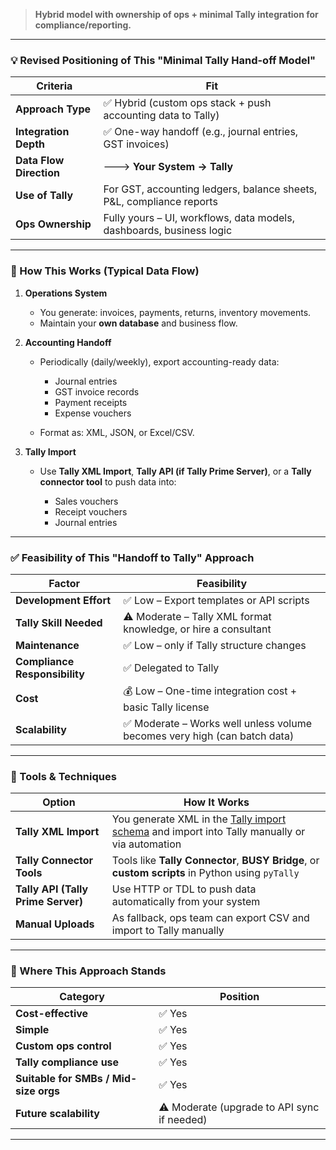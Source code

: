 
> **Hybrid model with ownership of ops + minimal Tally integration for compliance/reporting.**

---

### 💡 Revised Positioning of This "Minimal Tally Hand-off Model"

| Criteria                | Fit                                                                   |
| ----------------------- | --------------------------------------------------------------------- |
| **Approach Type**       | ✅ Hybrid (custom ops stack + push accounting data to Tally)           |
| **Integration Depth**   | ✅ One-way handoff (e.g., journal entries, GST invoices)               |
| **Data Flow Direction** | 🡒 **Your System → Tally**                                            |
| **Use of Tally**        | For GST, accounting ledgers, balance sheets, P\&L, compliance reports |
| **Ops Ownership**       | Fully yours – UI, workflows, data models, dashboards, business logic  |

---

### 🔄 How This Works (Typical Data Flow)

1. **Operations System**

   * You generate: invoices, payments, returns, inventory movements.
   * Maintain your **own database** and business flow.

2. **Accounting Handoff**

   * Periodically (daily/weekly), export accounting-ready data:

     * Journal entries
     * GST invoice records
     * Payment receipts
     * Expense vouchers
   * Format as: XML, JSON, or Excel/CSV.

3. **Tally Import**

   * Use **Tally XML Import**, **Tally API (if Tally Prime Server)**, or a **Tally connector tool** to push data into:

     * Sales vouchers
     * Receipt vouchers
     * Journal entries

---

### ✅ Feasibility of This "Handoff to Tally" Approach

| Factor                        | Feasibility                                                              |
| ----------------------------- | ------------------------------------------------------------------------ |
| **Development Effort**        | ✅ Low – Export templates or API scripts                                  |
| **Tally Skill Needed**        | ⚠️ Moderate – Tally XML format knowledge, or hire a consultant           |
| **Maintenance**               | ✅ Low – only if Tally structure changes                                  |
| **Compliance Responsibility** | ✅ Delegated to Tally                                                     |
| **Cost**                      | 💰 Low – One-time integration cost + basic Tally license                 |
| **Scalability**               | ✅ Moderate – Works well unless volume becomes very high (can batch data) |

---

### 🔧 Tools & Techniques

| Option                             | How It Works                                                                                                                     |
| ---------------------------------- | -------------------------------------------------------------------------------------------------------------------------------- |
| **Tally XML Import**               | You generate XML in the [Tally import schema](https://help.tallysolutions.com/) and import into Tally manually or via automation |
| **Tally Connector Tools**          | Tools like **Tally Connector**, **BUSY Bridge**, or **custom scripts** in Python using `pyTally`                                 |
| **Tally API (Tally Prime Server)** | Use HTTP or TDL to push data automatically from your system                                                                      |
| **Manual Uploads**                 | As fallback, ops team can export CSV and import to Tally manually                                                                |

---

### 🧠 Where This Approach Stands

| Category                              | Position                                    |
| ------------------------------------- | ------------------------------------------- |
| **Cost-effective**                    | ✅ Yes                                       |
| **Simple**                            | ✅ Yes                                       |
| **Custom ops control**                | ✅ Yes                                       |
| **Tally compliance use**              | ✅ Yes                                       |
| **Suitable for SMBs / Mid-size orgs** | ✅ Yes                                       |
| **Future scalability**                | ⚠️ Moderate (upgrade to API sync if needed) |

---

